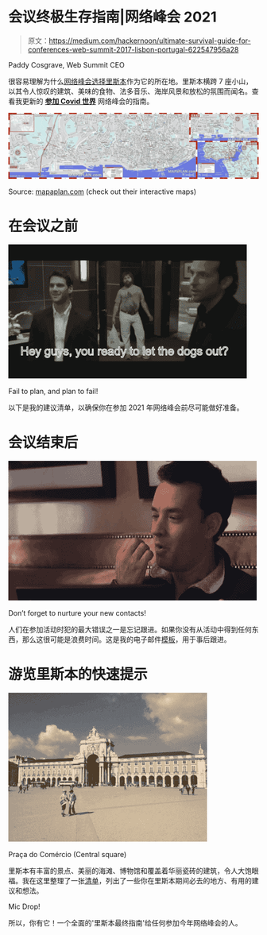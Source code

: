 # 会议终极生存指南|网络峰会 2021

> 原文：<https://medium.com/hackernoon/ultimate-survival-guide-for-conferences-web-summit-2017-lisbon-portugal-622547956a28>

Paddy Cosgrave, Web Summit CEO

很容易理解为什么[网络峰会选择里斯本](https://blog.websummit.com/lisbon-the-startup-city-guide/)作为它的所在地。里斯本横跨 7 座小山，以其令人惊叹的建筑、美味的食物、法多音乐、海岸风景和放松的氛围而闻名。查看我更新的 [**参加 Covid 世界**](https://www.linkedin.com/pulse/ultimate-guide-web-summit-2021-rachel-jacobs) 网络峰会的指南。

![](img/3183c48dfc8414e9faac90685c6cc358.png)

Source: [mapaplan.com](http://www.mapaplan.com/travel-map/lisbon-portugal-city-top-tourist-attractions-printable-street-plan/lisbon-top-tourist-attractions-map.htm) (check out their interactive maps)

# 在会议之前

![](img/303e27fe816611b60a56343d75815a33.png)

Fail to plan, and plan to fail!

以下是我的建议清单，以确保你在参加 2021 年网络峰会前尽可能做好准备。

# 会议结束后

![](img/078897f03eabe9e1e7f590194833e003.png)

Don’t forget to nurture your new contacts!

人们在参加活动时犯的最大错误之一是忘记跟进。如果你没有从活动中得到任何东西，那么这很可能是浪费时间。这是我的电子邮件[模板](https://www.linkedin.com/pulse/ultimate-guide-web-summit-2021-rachel-jacobs)，用于事后跟进。

# 游览里斯本的快速提示

![](img/9ba635799364b31b60bcc90bdecf608a.png)

Praça do Comércio (Central square)

里斯本有丰富的景点、美丽的海滩、博物馆和覆盖着华丽瓷砖的建筑，令人大饱眼福。我在这里整理了一张[清单](https://www.linkedin.com/pulse/ultimate-guide-web-summit-2021-rachel-jacobs)，列出了一些你在里斯本期间必去的地方、有用的建议和想法。

Mic Drop!

所以，你有它！一个全面的'里斯本最终指南'给任何参加今年网络峰会的人。